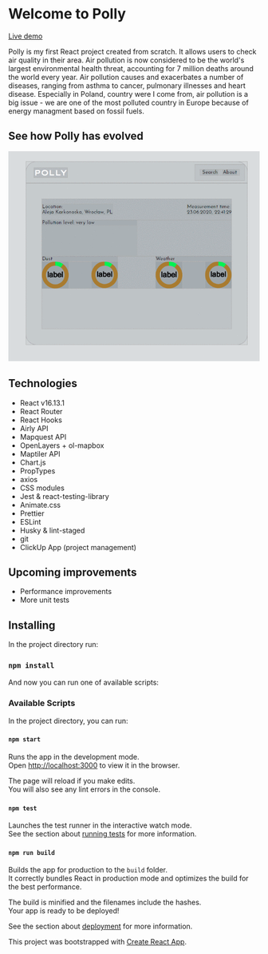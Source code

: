 # Welcome to Polly

[Live demo](https://damianwrooby.github.io/polly/)

Polly is my first React project created from scratch. It allows users to check air quality in their area. Air pollution is now considered to be the world's largest environmental health threat, accounting for 7 million deaths around the world every year. Air pollution causes and exacerbates a number of diseases, ranging from asthma to cancer, pulmonary illnesses and heart disease. Especially in Poland, country were I come from, air pollution is a big issue - we are one of the most polluted country in Europe because of energy managment based on fossil fuels.

## See how Polly has evolved

![Polly](https://github.com/DamianWrooby/polly/blob/master/src/assets/img/polly-evolution.gif)

## Technologies

- React v16.13.1
- React Router
- React Hooks
- Airly API
- Mapquest API
- OpenLayers + ol-mapbox
- Maptiler API
- Chart.js
- PropTypes
- axios
- CSS modules
- Jest & react-testing-library
- Animate.css
- Prettier
- ESLint
- Husky & lint-staged
- git
- ClickUp App (project management)

## Upcoming improvements

- Performance improvements
- More unit tests

## Installing

In the project directory run:

### `npm install`

And now you can run one of available scripts:

### Available Scripts

In the project directory, you can run:

#### `npm start`

Runs the app in the development mode.<br />
Open [http://localhost:3000](http://localhost:3000) to view it in the browser.

The page will reload if you make edits.<br />
You will also see any lint errors in the console.

#### `npm test`

Launches the test runner in the interactive watch mode.<br />
See the section about [running tests](https://facebook.github.io/create-react-app/docs/running-tests) for more information.

#### `npm run build`

Builds the app for production to the `build` folder.<br />
It correctly bundles React in production mode and optimizes the build for the best performance.

The build is minified and the filenames include the hashes.<br />
Your app is ready to be deployed!

See the section about [deployment](https://facebook.github.io/create-react-app/docs/deployment) for more information.

This project was bootstrapped with [Create React App](https://github.com/facebook/create-react-app).
